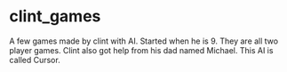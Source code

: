 # clint_games

A few games made by clint with AI. Started when he is 9. 
They are all two player games.
Clint also got help from his dad named Michael. 
This AI is called Cursor.
